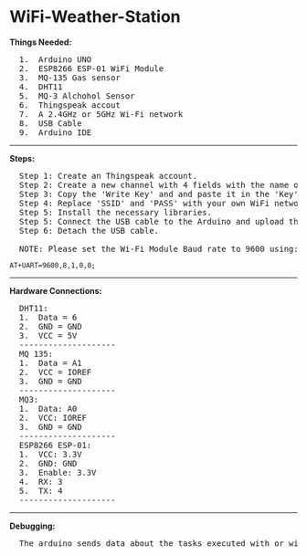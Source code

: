 # WiFi-Weather-Station

**Things Needed:**
<pre>
  1.  Arduino UNO
  2.  ESP8266 ESP-01 WiFi Module
  3.  MQ-135 Gas sensor
  4.  DHT11
  5.  MQ-3 Alchohol Sensor
  6.  Thingspeak accout
  7.  A 2.4GHz or 5GHz Wi-Fi network
  8.  USB Cable
  9.  Arduino IDE
</pre>

__________________________________________________________________________

**Steps:**
<pre>
  Step 1: Create an Thingspeak account.
  Step 2: Create a new channel with 4 fields with the name of your choice. Do not change the 'field1/2/3/4'.
  Step 3: Copy the 'Write Key' and and paste it in the 'Key' variable.
  Step 4: Replace 'SSID' and 'PASS' with your own WiFi network credentials.
  Step 5: Install the necessary libraries.
  Step 5: Connect the USB cable to the Arduino and upload the code.
  Step 6: Detach the USB cable.

  NOTE: Please set the Wi-Fi Module Baud rate to 9600 using:
</pre>
<code>AT+UART=9600,8,1,0,0;</code>
_________________________________________________________________________________

**Hardware Connections:**
<pre>
  DHT11:
  1.  Data = 6
  2.  GND = GND
  3.  VCC = 5V
  --------------------
  MQ 135: 
  1.  Data = A1
  2.  VCC = IOREF
  3.  GND = GND
  --------------------
  MQ3:
  1.  Data: A0
  2.  VCC: IOREF
  3.  GND = GND
  --------------------
  ESP8266 ESP-01:
  1.  VCC: 3.3V
  2.  GND: GND
  3.  Enable: 3.3V
  4.  RX: 3
  5.  TX: 4
  --------------------
</pre>
__________________________________________________________________________

**Debugging:**
<pre>
  The arduino sends data about the tasks executed with or without errors on the Serial Monitor with 9600 baud.
</pre>
